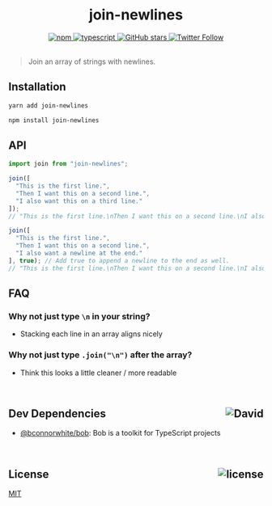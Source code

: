<div align="center">
  <h1>join-newlines</h1>
  <a href="https://npmjs.com/package/join-newlines">
    <img alt="npm" src="https://img.shields.io/npm/v/join-newlines.svg">
  </a>
  <a href="https://github.com/bconnorwhite/join-newlines">
    <img alt="typescript" src="https://img.shields.io/github/languages/top/bconnorwhite/join-newlines.svg">
  </a>
  <a href="https://github.com/bconnorwhite/join-newlines">
    <img alt="GitHub stars" src="https://img.shields.io/github/stars/bconnorwhite/join-newlines?label=Stars%20Appreciated%21&style=social">
  </a>
  <a href="https://twitter.com/bconnorwhite">
    <img alt="Twitter Follow" src="https://img.shields.io/twitter/follow/bconnorwhite.svg?label=%40bconnorwhite&style=social">
  </a>
</div>

<br />

> Join an array of strings with newlines.

## Installation

```sh
yarn add join-newlines
```

```sh
npm install join-newlines
```

## API

```ts
import join from "join-newlines";

join([
  "This is the first line.",
  "Then I want this on a second line.",
  "I also want this on a third line."
]);
// "This is the first line.\nThen I want this on a second line.\nI also want this on a third line."

join([
  "This is the first line.",
  "Then I want this on a second line.",
  "I also want a newline at the end."
], true); // Add true to append a newline to the end as well.
// "This is the first line.\nThen I want this on a second line.\nI also want a newline at the end.\n"
```

## FAQ

### Why not just type `\n` in your string?
- Stacking each line in an array aligns nicely

### Why not just type `.join("\n")` after the array?
- Think this looks a little cleaner / more readable

<br />

<h2>Dev Dependencies<img align="right" alt="David" src="https://img.shields.io/david/dev/bconnorwhite/join-newlines.svg"></h2>

- [@bconnorwhite/bob](https://www.npmjs.com/package/@bconnorwhite/bob): Bob is a toolkit for TypeScript projects

<br />

<h2>License <img align="right" alt="license" src="https://img.shields.io/npm/l/join-newlines.svg"></h2>

[MIT](https://opensource.org/licenses/MIT)
